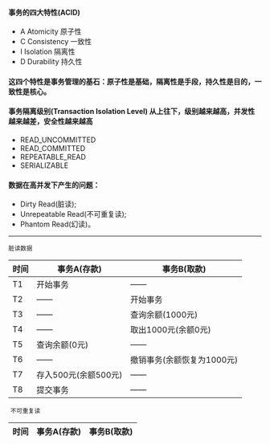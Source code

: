 
#### 事务的四大特性(ACID)
- A Atomicity 原子性
- C Consistency 一致性
- I Isolation 隔离性
- D Durability 持久性
#### 这四个特性是事务管理的基石：原子性是基础，隔离性是手段，持久性是目的，一致性是核心。

#### 事务隔离级别(Transaction Isolation Level) 从上往下，级别越来越高，并发性越来越差，安全性越来越高
- READ_UNCOMMITTED
- READ_COMMITTED
- REPEATABLE_READ
- SERIALIZABLE

#### 数据在高并发下产生的问题：
- Dirty Read(脏读);
- Unrepeatable Read(不可重复读);
- Phantom Read(幻读)。
---------
 `脏读数据` 
 
 |时间|事务A(存款)|事务B(取款)|
  |---|---|---|
  |T1|开始事务|——|
  |T2|——|开始事务|
  |T3|——|查询余额(1000元)|
  |T4|——|取出1000元(余额0元)|
  |T5|查询余额(0元)|——|
  |T6|——|撤销事务(余额恢复为1000元)|
  |T7|存入500元(余额500元)|——|
  |T8|提交事务|——|  
  
  `不可重复读`
  
|时间|事务A(存款)|事务B(取款)|
  |---|---|---|
 

